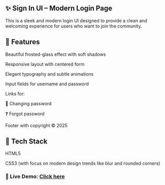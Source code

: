 ## ✨ Sign In UI – Modern Login Page


This is a sleek and modern login UI designed to provide a clean and welcoming experience for users who want to join the community.

## 🔹 Features
Beautiful frosted-glass effect with soft shadows

Responsive layout with centered form

Elegant typography and subtle animations

Input fields for username and password

Links for:

🔁 Changing password

❓ Forgot password

Footer with copyright © 2025

## 🧪 Tech Stack
HTML5

CSS3 (with focus on modern design trends like blur and rounded corners)


### 🔗 Live Demo: [Click here](https://ziad-eid.github.io/Modern-Sign-page/)

